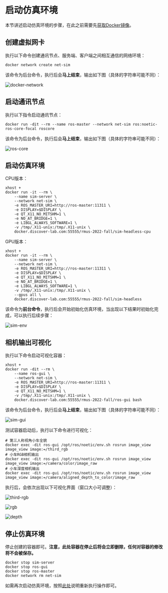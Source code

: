# 启动仿真环境

本节讲述启动仿真环境的步骤，在此之前需要先[获取Docker镜像](./prepare-images.md)。

## 创建虚拟网卡

执行以下命令创建通讯节点、服务端、客户端之间相互通信的网络环境：

```shell
docker network create net-sim
```

该命令为后台命令，执行后会**马上结束**，输出如下图（具体的字符串可能不同）：

![docker-network](../assets/docker-network.png)

## 启动通讯节点

执行以下指令启动通讯节点：

```shell
docker run -dit --rm --name ros-master --network net-sim ros:noetic-ros-core-focal roscore
```

该命令为后台命令，执行后会**马上结束**，输出如下图（具体的字符串可能不同）：

![ros-core](../assets/ros-core.png)

## 启动仿真环境

CPU版本：

```shell
xhost +
docker run -it --rm \
	--name sim-server \
    --network net-sim \
	-e ROS_MASTER_URI=http://ros-master:11311 \
    -e DISPLAY=$DISPLAY \
    -e QT_X11_NO_MITSHM=1 \
    -e NO_AT_BRIDGE=1 \
    -e LIBGL_ALWAYS_SOFTWARE=1 \
    -v /tmp/.X11-unix:/tmp/.X11-unix \
	docker.discover-lab.com:55555/rmus-2022-fall/sim-headless-cpu
```

GPU版本：

```shell
xhost +
docker run -it --rm \
	--name sim-server \
    --network net-sim \
	-e ROS_MASTER_URI=http://ros-master:11311 \
    -e DISPLAY=$DISPLAY \
    -e QT_X11_NO_MITSHM=1 \
    -e NO_AT_BRIDGE=1 \
    -e LIBGL_ALWAYS_SOFTWARE=1 \
    -v /tmp/.X11-unix:/tmp/.X11-unix \
    --gpus all \
	docker.discover-lab.com:55555/rmus-2022-fall/sim-headless
```

该命令为**前台命令**，执行后会开始初始化仿真环境，当出现以下结果时初始化完成，可以执行后续步骤：

![sim-env](../assets/sim-env.png)

## 相机输出可视化

执行以下命令启动可视化容器：

```shell
xhost +
docker run -dit --rm \
    --name ros-gui \
    --network net-sim \
    -e ROS_MASTER_URI=http://ros-master:11311 \
    -e DISPLAY=$DISPLAY \
    -e QT_X11_NO_MITSHM=1 \
    -v /tmp/.X11-unix:/tmp/.X11-unix \
    docker.discover-lab.com:55555/rmus-2022-fall/ros-gui bash
```

该命令为后台命令，执行后会**马上结束**，输出如下图（具体的字符串可能不同）：

![sim-gui](../assets/sim-gui.png)

测试容器启动后，执行以下命令进行可视化：

```shell
# 第三人称视角小车全貌
docker exec -dit ros-gui /opt/ros/noetic/env.sh rosrun image_view image_view image:=/third_rgb
# 小车RGB相机输出
docker exec -dit ros-gui /opt/ros/noetic/env.sh rosrun image_view image_view image:=/camera/color/image_raw
# 小车深度相机输出
docker exec -dit ros-gui /opt/ros/noetic/env.sh rosrun image_view image_view image:=/camera/aligned_depth_to_color/image_raw
```

执行后，会依次出现以下可视化界面（窗口大小可调整）：

![third-rgb](../assets/third-rgb.png)

![rgb](../assets/rgb.png)

![depth](../assets/depth.png)

## 停止仿真环境

停止创建的容器即可。**注意，此处容器在停止后将会立即删除，任何对容器的修改将不会被保存。**

```shell
docker stop sim-server
docker stop ros-gui
docker stop ros-master
docker network rm net-sim
```

如需再次启动仿真环境，按照[此处](#2)说明重新执行操作即可。